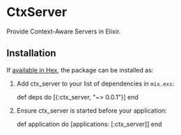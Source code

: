 # CtxServer

Provide Context-Aware Servers in Elixir.

## Installation

If [available in Hex](https://hex.pm/docs/publish), the package can be installed as:

  1. Add ctx_server to your list of dependencies in `mix.exs`:

        def deps do
          [{:ctx_server, "~> 0.0.1"}]
        end

  2. Ensure ctx_server is started before your application:

        def application do
          [applications: [:ctx_server]]
        end
